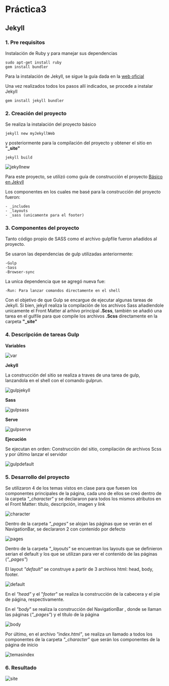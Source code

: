 # Práctica3 
## Jekyll

### 1. Pre requisitos

Instalación de Ruby y para manejar sus dependencias
```
sudo apt-get install ruby
gem install bundler
```

Para la instalación de Jekyll, se sigue la guía dada en la [web oficial][jekyll]

[jekyll]: https://jekyllrb.com/docs/installation/ubuntu/

Una vez realizados todos los pasos allí indicados, se procede a instalar Jekyll
 
```
gem install jekyll bundler
```

### 2. Creación del proyecto

Se realiza la instalación del proyecto básico

```
jekyll new myJekyllWeb
```

y posteriormente para la compilación del proyecto y obtener el sitio en **"_site"**

```
jekyll build
```

![jekyllnew](./myJekyllWeb/img/jekyllnew.png)

Para este proyecto, se utilizó como guía de construcción el proyecto [Básico en Jekyll][proyectobasico]

[proyectobasico]: https://github.com/jekyll/example

Los componentes en los cuales me basé para la construcción del proyecto fueron:

    - _includes
    - _layouts
    - _sass (unicamente para el footer)

### 3. Componentes del proyecto

Tanto código propio de SASS como el archivo gulpfile fueron añadidos al proyecto.

Se usaron las dependencias de gulp utilizadas anteriormente:

    -Gulp
    -Sass
    -Browser-sync

La uníca dependencia que se agregó nueva fue:

    -Run: Para lanzar comandos directamente en el shell

Con el objetivo de que Gulp se encargue de ejecutar algunas tareas de Jekyll. Si bien, jekyll realiza la compilación de los archivos Sass añadiendole unicamente el Front Matter al arhivo principal **.Scss**, también se añadió una tarea en el gulfile para que compile los archivos **.Scss** directamente en la carpeta **"_site"**

### 4. Descripción de tareas Gulp

**Variables**

![var](./myJekyllWeb/img/var.png)

**Jekyll**

La construcción del sitio se realiza a traves de una tarea de gulp, lanzandola en el shell con el comando gulprun.

![gulpjekyll](./myJekyllWeb/img/gulpjekyll.png)

**Sass**

![gulpsass](./myJekyllWeb/img/gulpsass.png)

**Serve**

![gulpserve](./myJekyllWeb/img/gulpserve.png)

**Ejecución**

Se ejecutan en orden: Construcción del sitio, compilación de archivos Scss y por último lanzar el servidor

![gulpdefault](./myJekyllWeb/img/gulpdefault.png)

### 5. Desarrollo del proyecto

Se utilizaron 4 de los temas vistos en clase para que fuesen los componentes principales de la página, cada uno de ellos se creó dentro de la carpeta *"_character"* y se declararon para todos los mismos atributos en el Front Matter: título, descripción, imagen y link

![character](./myJekyllWeb/img/character.png)

Dentro de la carpeta *"_pages"* se alojan las páginas que se verán en el NavigationBar, se declararon 2 con contenido por defecto

![pages](./myJekyllWeb/img/pages.png)

Dentro de la carpeta *"_layouts"* se encuentran los layouts que se definieron serian el default y los que se utilizan para ver el contenido de las páginas (*"_pages"*)

El layout *"default"* se construye a partir de 3 archivos html: head, body, footer.

![default](./myJekyllWeb/img/default.png)

En el *"head"* y el "*footer*" se realiza la construcción de la cabecera y el pie de página, respectivamente.

En el *"body*" se realiza la construcción del NavigationBar , donde se llaman las páginas (*"_pages"*) y el título de la página

![body](./myJekyllWeb/img/body.png)

Por último, en el archivo *"index.html"*, se realiza un llamado a todos los componentes de la carpeta *"_character"* que serán los componentes de la página de inicio

![temasindex](./myJekyllWeb/img/temasindex.png)

### 6. Resultado

![site](./myJekyllWeb/img/site.png) 


